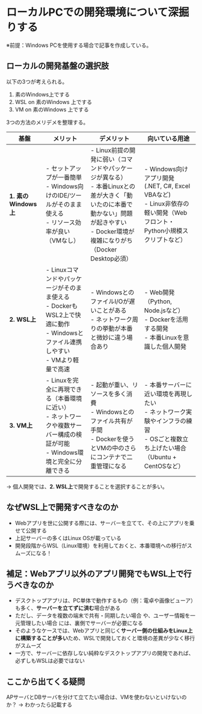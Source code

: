 # ローカルPCでの開発環境について深掘りする

※前提：Windows PCを使用する場合で記事を作成している。

## ローカルの開発基盤の選択肢

以下の3つが考えられる。

1. 素のWindows上でする
2. WSL on 素のWindows 上でする
3. VM on 素のWindows 上でする

3つの方法のメリデメを整理する。

| 基盤 | メリット | デメリット | 向いている用途 |
| ---- | ---- | ---- | ---- |
| **1. 素のWindows上**  | - セットアップが一番簡単<br>- Windows向けのIDE/ツールがそのまま使える<br>- リソース効率が良い（VMなし） | - Linux前提の開発に弱い（コマンドやパッケージが異なる）<br>- 本番Linuxとの差が大きく「動いたのに本番で動かない」問題が起きやすい<br>- Docker環境が複雑になりがち（Docker Desktop必須） | - Windows向けアプリ開発 (.NET, C#, Excel VBAなど)<br>- Linux非依存の軽い開発（Webフロント・Python小規模スクリプトなど） |
| **2. WSL上** | - Linuxコマンドやパッケージがそのまま使える<br>- DockerもWSL2上で快適に動作<br>- Windowsとファイル連携しやすい<br>- VMより軽量で高速 | - WindowsとのファイルI/Oが遅いことがある<br>- ネットワーク周りの挙動が本番と微妙に違う場合あり | - Web開発（Python, Node.jsなど）<br>- Dockerを活用する開発<br>- 本番Linuxを意識した個人開発  |
| **3. VM上**  | - Linuxを完全に再現できる（本番環境に近い）<br>- ネットワークや複数サーバー構成の検証が可能<br>- Windows環境と完全に分離できる  | - 起動が重い、リソースを多く消費<br>- Windowsとのファイル共有が手間<br>- Dockerを使うとVMの中のさらにコンテナで二重管理になる | - 本番サーバーに近い環境を再現したい<br>- ネットワーク実験やインフラの練習<br>- OSごと複数立ち上げたい場合（Ubuntu + CentOSなど） |

→ 個人開発では、**2. WSL上**で開発することを選択することが多い。

## なぜWSL上で開発すべきなのか

- Webアプリを世に公開する際には、サーバーを立てて、その上にアプリを乗せて公開する
- 上記サーバーの多くはLinux OSが載っている
- 開発段階からWSL（Linux環境）を利用しておくと、本番環境への移行がスムーズになる！

## 補足：Webアプリ以外のアプリ開発でもWSL上で行うべきなのか

- デスクトップアプリは、PC単体で動作するもの（例：電卓や画像ビューア）も多く、**サーバーを立てずに済む**場合がある
- ただし、データを複数の端末で共有・同期したい場合 や、ユーザー情報を一元管理したい場合 には、裏側でサーバーが必要になる
- そのようなケースでは、Webアプリと同じく**サーバー側の仕組みをLinux上に構築することが多い**ため、WSLで開発しておくと環境の差異が少なく移行がスムーズ
- 一方で、サーバーに依存しない純粋なデスクトップアプリの開発であれば、必ずしもWSLは必要ではない

## ここから出てくる疑問

APサーバとDBサーバを分けて立てたい場合は、VMを使わないといけないのか？
→ わかったら記載する